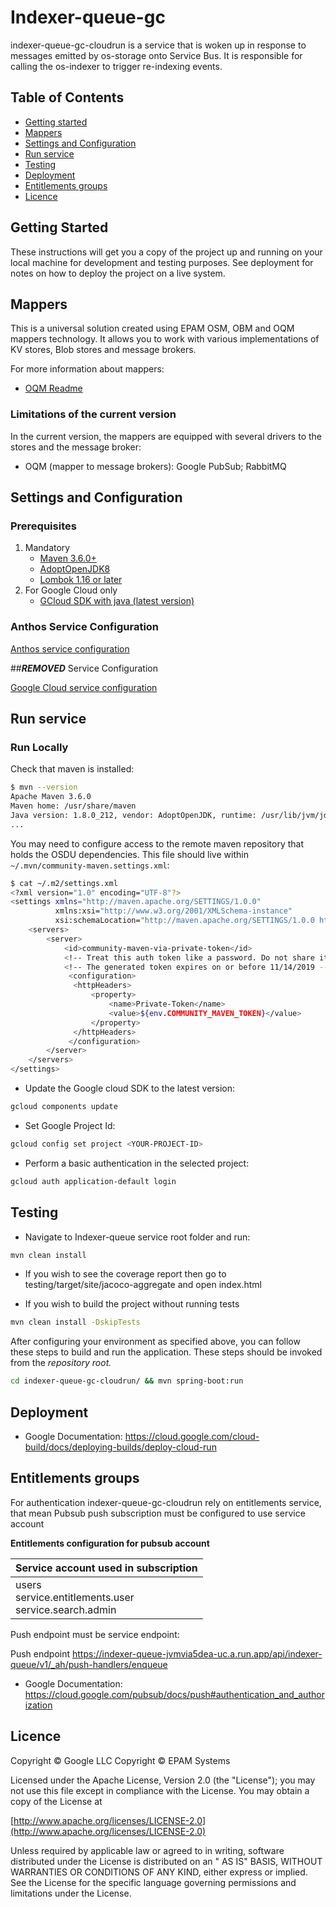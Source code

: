 # Indexer-queue-gc

indexer-queue-gc-cloudrun is a service that is woken up in response to messages emitted by os-storage onto Service Bus.
It is responsible for calling the os-indexer to trigger re-indexing events.

## Table of Contents <a name="TOC"></a>

* [Getting started](#getting-started)
* [Mappers](#mappers)
* [Settings and Configuration](#settings-and-configuration)
* [Run service](#run-service)
* [Testing](#testing)
* [Deployment](#deployment)
* [Entitlements groups](#entitlements-groups)
* [Licence](#licence)

## Getting Started

These instructions will get you a copy of the project up and running on your local machine for development and testing
purposes. See deployment for notes on how to deploy the project on a live system.

## Mappers

This is a universal solution created using EPAM OSM, OBM and OQM mappers technology. It allows you to work with various
implementations of KV stores, Blob stores and message brokers.

For more information about mappers:

* [OQM Readme](https://community.opengroup.org/osdu/platform/system/lib/cloud/gcp/oqm/-/blob/master/README.md)

### Limitations of the current version

In the current version, the mappers are equipped with several drivers to the stores and the message broker:

* OQM (mapper to message brokers): Google PubSub; RabbitMQ

## Settings and Configuration

### Prerequisites

1. Mandatory
    * [Maven 3.6.0+](https://maven.apache.org/download.cgi)
    * [AdoptOpenJDK8](https://adoptopenjdk.net/)
    * [Lombok 1.16 or later](https://projectlombok.org/setup/maven)
2. For Google Cloud only
    * [GCloud SDK with java (latest version)](https://cloud.google.com/sdk/docs/install)

### Anthos Service Configuration

[Anthos service configuration](docs/anthos/README.md)

##***REMOVED*** Service Configuration

[Google Cloud service configuration](docs/gc/README.md)

## Run service

### Run Locally

Check that maven is installed:

```bash
$ mvn --version
Apache Maven 3.6.0
Maven home: /usr/share/maven
Java version: 1.8.0_212, vendor: AdoptOpenJDK, runtime: /usr/lib/jvm/jdk8u212-b04/jre
...
```

You may need to configure access to the remote maven repository that holds the OSDU dependencies. This file should live
within `~/.mvn/community-maven.settings.xml`:

```bash
$ cat ~/.m2/settings.xml
<?xml version="1.0" encoding="UTF-8"?>
<settings xmlns="http://maven.apache.org/SETTINGS/1.0.0"
          xmlns:xsi="http://www.w3.org/2001/XMLSchema-instance"
          xsi:schemaLocation="http://maven.apache.org/SETTINGS/1.0.0 http://maven.apache.org/xsd/settings-1.0.0.xsd">
    <servers>
        <server>
            <id>community-maven-via-private-token</id>
            <!-- Treat this auth token like a password. Do not share it with anyone, including Microsoft support. -->
            <!-- The generated token expires on or before 11/14/2019 -->
             <configuration>
              <httpHeaders>
                  <property>
                      <name>Private-Token</name>
                      <value>${env.COMMUNITY_MAVEN_TOKEN}</value>
                  </property>
              </httpHeaders>
             </configuration>
        </server>
    </servers>
</settings>
```

* Update the Google cloud SDK to the latest version:

```bash
gcloud components update
```

* Set Google Project Id:

```bash
gcloud config set project <YOUR-PROJECT-ID>
```

* Perform a basic authentication in the selected project:

```bash
gcloud auth application-default login
```

## Testing

* Navigate to Indexer-queue service root folder and run:

```bash
mvn clean install   
```

* If you wish to see the coverage report then go to testing/target/site/jacoco-aggregate and open index.html

* If you wish to build the project without running tests

```bash
mvn clean install -DskipTests
```

After configuring your environment as specified above, you can follow these steps to build and run the application.
These steps should be invoked from the *repository root.*

```bash
cd indexer-queue-gc-cloudrun/ && mvn spring-boot:run
```

## Deployment

* Google Documentation: <https://cloud.google.com/cloud-build/docs/deploying-builds/deploy-cloud-run>

## Entitlements groups

For authentication indexer-queue-gc-cloudrun rely on entitlements service,
that mean Pubsub push subscription must be configured to use service account

**Entitlements configuration for pubsub account**

| Service account used in subscription |
| ---  |
| users<br/>service.entitlements.user<br/>service.search.admin|

Push endpoint must be service endpoint:

Push endpoint
<https://indexer-queue-jvmvia5dea-uc.a.run.app/api/indexer-queue/v1/_ah/push-handlers/enqueue>

* Google Documentation: <https://cloud.google.com/pubsub/docs/push#authentication_and_authorization>

## Licence

Copyright © Google LLC Copyright © EPAM Systems

Licensed under the Apache License, Version 2.0 (the "License"); you may not use this file except in compliance with the
License. You may obtain a copy of the License at

[http://www.apache.org/licenses/LICENSE-2.0](http://www.apache.org/licenses/LICENSE-2.0)

Unless required by applicable law or agreed to in writing, software distributed under the License is distributed on an "
AS IS" BASIS, WITHOUT WARRANTIES OR CONDITIONS OF ANY KIND, either express or implied. See the License for the specific
language governing permissions and limitations under the License.
